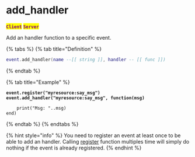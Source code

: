 # add\_handler

<mark style="color:purple;">**`Client`**</mark> <mark style="color:purple;">**`Server`**</mark>

Add an handler function to a specific event.

{% tabs %}
{% tab title="Definition" %}
```lua
event.add_handler(name --[[ string ]], handler -- [[ func ]])
```
{% endtab %}

{% tab title="Example" %}
<pre class="language-lua"><code class="lang-lua"><strong>event.register("myresource:say_msg")
</strong><strong>event.add_handler("myresource:say_msg", function(msg)
</strong>
    print("Msg: "..msg)
end)
</code></pre>
{% endtab %}
{% endtabs %}

{% hint style="info" %}
You need to register an event at least once to be able to add an handler. Calling [register](register.md) function multiples time will simply do nothing if the event is already registered.
{% endhint %}
